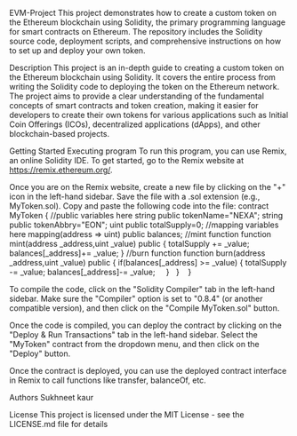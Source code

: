 EVM-Project
This project demonstrates how to create a custom token on the Ethereum blockchain using Solidity, the primary programming language for smart contracts on Ethereum. The repository includes the Solidity source code, deployment scripts, and comprehensive instructions on how to set up and deploy your own token.

Description
This project is an in-depth guide to creating a custom token on the Ethereum blockchain using Solidity. It covers the entire process from writing the Solidity code to deploying the token on the Ethereum network. The project aims to provide a clear understanding of the fundamental concepts of smart contracts and token creation, making it easier for developers to create their own tokens for various applications such as Initial Coin Offerings (ICOs), decentralized applications (dApps), and other blockchain-based projects.

Getting Started
Executing program To run this program, you can use Remix, an online Solidity IDE. To get started, go to the Remix website at https://remix.ethereum.org/.

Once you are on the Remix website, create a new file by clicking on the "+" icon in the left-hand sidebar. Save the file with a .sol extension (e.g., MyToken.sol). Copy and paste the following code into the file:
contract MyToken
{
  //public variables here 
  string  public tokenName="NEXA";
  string  public tokenAbbry="EON";
  uint public totalSupply=0;
  //mapping variables here
  mapping(address => uint) public balances;
  //mint function
  function mint(address _address,uint _value) public
  {
    totalSupply += _value;
    balances[_address]+=  _value;
  }
  //burn function
  function burn(address _address,uint _value) public
  {
    if(balances[_address] >=  _value)
    {
       totalSupply -= _value;
    balances[_address]-=  _value;
    }
  }
  
}


 To compile the code, click on the "Solidity Compiler" tab in the left-hand sidebar. Make sure the "Compiler" option is set to "0.8.4" (or another compatible version), and then click on the "Compile MyToken.sol" button.

Once the code is compiled, you can deploy the contract by clicking on the "Deploy & Run Transactions" tab in the left-hand sidebar. Select the "MyToken" contract from the dropdown menu, and then click on the "Deploy" button.

Once the contract is deployed, you can use the deployed contract interface in Remix to call functions like transfer, balanceOf, etc.

Authors
Sukhneet kaur

License
This project is licensed under the MIT License - see the LICENSE.md file for details
